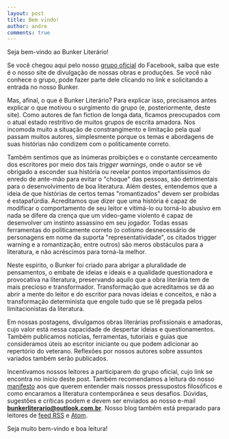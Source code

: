 ```yaml
---
layout: post
title: Bem vindo!
author: andre
comments: true
---
```


Seja bem-vindo ao Bunker Literário!

Se você chegou aqui pelo nosso [grupo oficial](https://www.facebook.com/groups/bunkerdonyah) do Facebook, saiba que este é o nosso site de divulgação de nossas obras e produções. Se você não conhece o grupo, pode fazer parte dele clicando no link e solicitando a entrada no nosso Bunker.

Mas, afinal, o que é Bunker Literário? Para explicar isso, precisamos antes explicar o que motivou o surgimento do grupo (e, posteriormente, deste site). Como autores de fan fiction de longa data, ficamos preocupados com o atual estado restritivo de muitos grupos de escrita amadora. Nos incomoda muito a situação de constrangimento e limitação pela qual passam muitos autores, simplesmente porque os temas e abordagens de suas histórias não condizem com o politicamente correto.

Também sentimos que as inúmeras proibições e o constante cerceamento dos escritores por meio dos tais _trigger warnings_, onde o autor se vê obrigado a esconder sua história ou revelar pontos importantíssimos do enredo de ante-mão para evitar o "choque" das pessoas, são detrimentais para o desenvolvimento de boa literatura. Além destes, entendemos que a ideia de que histórias de certos temas "romantizados" devem ser proibidas é estapafúrdia. Acreditamos que dizer que uma história é capaz de modificar o comportamento de seu leitor e vitimá-lo ou torná-lo abusivo em nada se difere da crença que um video-game violento é capaz de desenvolver um instinto assassino em seu jogador. Todas essas ferramentas do politicamente correto (o cotismo desnecessário de personagens em nome da suporta "representatividade", os citados trigger warning e a romantização, entre outros) são meros obstáculos para a literatura, e não acréscimos para torná-la melhor.

Neste espírito, o Bunker foi criado para abrigar a pluralidade de pensamentos, o embate de ideias e ideais e a qualidade questionadora e provocativa na literatura, preservando aquilo que a obra literária tem de mais precioso e transformador. Transformação que acreditamos se dá ao abrir a mente do leitor e do escritor para novas ideias e conceitos, e não a transformação determinista que engole tudo que se lê pregada pelos limitacionistas da literatura.

Em nossas postagens, divulgamos obras literárias profissionais e amadoras, cujo valor está nessa capacidade de despertar ideias e questionamentos. Também publicamos notícias, ferramentas, tutoriais e guias que consideramos úteis ao escritor iniciante ou que podem adicionar ao repertório do veterano. Reflexões por nossos autores sobre assuntos variados também serão publicados.

Incentivamos nossos leitores a participarem do grupo oficial, cujo link se encontra no início deste post. Também recomendamos a leitura do nosso [manifesto](https://bunkerliterario.github.io/manifest) aos que querem entender mais nossos pressupostos filosóficos e como encaramos a literatura contemporânea e seus desafios. Dúvidas, sugestões e críticas podem e devem ser enviados ao nosso e-mail **bunkerliterario@outlook.com.br**. Nosso blog também está preparado para leitores de [feed RSS](https://bunkerliterario.github.io/feed.xml) e [Atom](https://bunkerliterario.github.io/atom.xml). 

Seja muito bem-vindo e boa leitura!